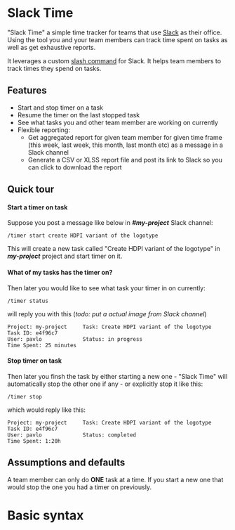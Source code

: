 # Slack Time

"Slack Time" a simple time tracker for teams that use [Slack](https:www.slack.com) as their office. Using the tool you and your team members can track time spent on tasks as well as get exhaustive reports.

It leverages a custom [slash command](https://api.slack.com/slash-commands) for Slack. It helps team members to track times they spend on tasks.


## Features

* Start and stop timer on a task
* Resume the timer on the last stopped task
* See what tasks you and other team member are working on currently
* Flexible reporting:
    * Get aggregated report for given team member for given time frame (this week, last week, this month, last month etc) as a message in a Slack channel
    * Generate a CSV or XLSS report file and post its link to Slack so you can click to download the report

## Quick tour

#### Start a timer on task

Suppose you post a message like below in **_#my-project_** Slack channel:

```
/timer start create HDPI variant of the logotype
```

This will create a new task called "Create HDPI variant of the logotype" in **_my-project_** project and start timer on it.

#### What of my tasks has the timer on?

Then later you would like to see what task your timer in on currently:

```
/timer status
```

will reply you with this (_todo: put a actual image from Slack channel_)

```
Project: my-project     Task: Create HDPI variant of the logotype       Task ID: e4f96c7
User: pavlo             Status: in progress                             Time Spent: 25 minutes
```

#### Stop timer on task

Then later you finsh the task by either starting a new one - "Slack Time" will automatically stop the other one if any - or explicitly stop it like this:

```
/timer stop
```

which would reply like this:

```
Project: my-project     Task: Create HDPI variant of the logotype       Task ID: e4f96c7
User: pavlo             Status: completed                               Time Spent: 1:20h
```


  
## Assumptions and defaults

A team member can only do **ONE** task at a time. If you start a new one that would stop the one you had a timer on previously. 

# Basic syntax